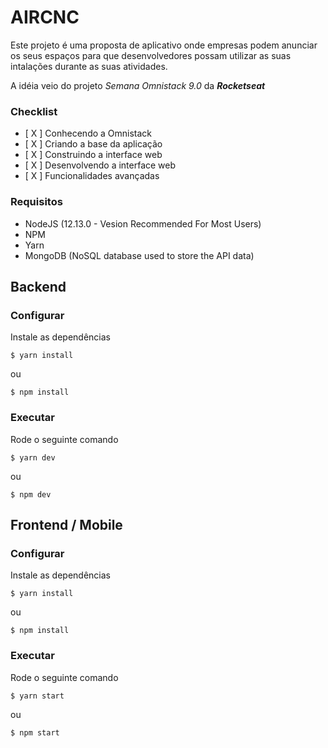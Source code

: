 # AIRCNC

Este projeto é uma proposta de aplicativo onde empresas podem anunciar os seus espaços para que desenvolvedores possam utilizar as suas intalações durante as suas atividades.

A idéia veio do projeto *Semana Omnistack 9.0* da ***Rocketseat***

### Checklist

- [ X ] Conhecendo a Omnistack
- [ X ] Criando a base da aplicação
- [ X ] Construindo a interface web
- [ X ] Desenvolvendo a interface web
- [ X ] Funcionalidades avançadas


### Requisitos
- NodeJS (12.13.0 - Vesion Recommended For Most Users)
- NPM
- Yarn
- MongoDB (NoSQL database used to store the API data)

## Backend

### Configurar
Instale as dependências
```
$ yarn install
```
ou 
```
$ npm install
```

### Executar
Rode o seguinte comando
```
$ yarn dev
```
ou 
```
$ npm dev
```

## Frontend / Mobile

### Configurar
Instale as dependências
```
$ yarn install
```
ou 
```
$ npm install
```

### Executar
Rode o seguinte comando
```
$ yarn start
```
ou 
```
$ npm start
```

